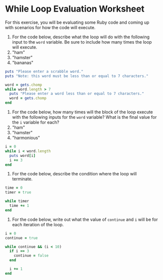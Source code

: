 # While Loop Evaluation Worksheet
For this exercise, you will be evaluating some Ruby code and coming up with scenarios for how the code will execute.

1. For the code below, describe what the loop will do with the following input to the `word` variable. Be sure to include how many times the loop will execute.
  1. "ham"
  2. "hamster"
  3. "bananas"

  ```ruby
  puts "Please enter a scrabble word."
  puts "Note: this word must be less than or equal to 7 characters."

  word = gets.chomp
  while word.length > 7
    puts "Please enter a word less than or equal to 7 characters."
    word = gets.chomp
  end
  ```

1. For the code below, how many times will the block of the loop execute with the following inputs for the `word` variable? What is the final value for the `i` variable for each?
  1. "ham"
  2. "hamster"
  3. "harmonious"

  ```ruby
  i = 0
  while i < word.length
    puts word[i]
    i += 3
  end
  ```

1. For the code below, describe the condition where the loop will terminate.
  ```ruby
  time = 0
  timer = true

  while timer
    time += 1
  end
  ```

1. For the code below, write out what the value of `continue` and `i` will be for each iteration of the loop.
  ```ruby
  i = 0
  continue = true

  while continue && (i < 10)
    if i == 3
      continue = false
    end

    i += 1
  end
  ```
